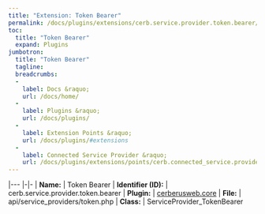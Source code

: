 ```yaml
---
title: "Extension: Token Bearer"
permalink: /docs/plugins/extensions/cerb.service.provider.token.bearer/
toc:
  title: "Token Bearer"
  expand: Plugins
jumbotron:
  title: "Token Bearer"
  tagline: 
  breadcrumbs:
  -
    label: Docs &raquo;
    url: /docs/home/
  -
    label: Plugins &raquo;
    url: /docs/plugins/
  -
    label: Extension Points &raquo;
    url: /docs/plugins/#extensions
  -
    label: Connected Service Provider &raquo;
    url: /docs/plugins/extensions/points/cerb.connected_service.provider/
---
```


|---
|-|-
| **Name:** | Token Bearer
| **Identifier (ID):** | cerb.service.provider.token.bearer
| **Plugin:** | [cerberusweb.core](/docs/plugins/cerberusweb.core/)
| **File:** | api/service_providers/token.php
| **Class:** | ServiceProvider_TokenBearer

